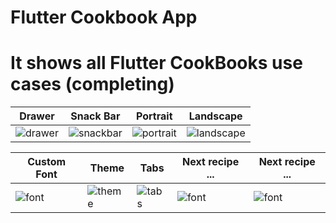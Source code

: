 

# Flutter Cookbook App

# It shows all Flutter CookBooks use cases (completing)

Drawer  | Snack Bar | Portrait | Landscape 
------------- | -------------  | -------------  | -------------  |
![drawer](https://user-images.githubusercontent.com/50651962/115839242-b1e62400-a42f-11eb-9666-f41b531fd433.png)|![snackbar](https://user-images.githubusercontent.com/50651962/115839202-a8f55280-a42f-11eb-8e15-963329a049e7.png)|![portrait](https://user-images.githubusercontent.com/50651962/115839395-db06b480-a42f-11eb-9fca-6980f7342e63.png)|![landscape](https://user-images.githubusercontent.com/50651962/115839406-de9a3b80-a42f-11eb-8449-6825f89c5626.png)|


Custom Font  | Theme | Tabs | Next recipe ... | Next recipe ... |  
------------- | -------------  | -------------  | -------------  | -------------  |
![font](https://user-images.githubusercontent.com/50651962/115844690-53bc3f80-a435-11eb-8094-9058c761c57a.png) | ![theme](https://user-images.githubusercontent.com/50651962/115880940-7d3e9080-a460-11eb-970a-141c405b3083.png)|![tabs](https://user-images.githubusercontent.com/50651962/115884370-1622db00-a464-11eb-9bea-04efd15e8525.png)  | ![font](https://user-images.githubusercontent.com/50651962/115844690-53bc3f80-a435-11eb-8094-9058c761c57a.png) | ![font](https://user-images.githubusercontent.com/50651962/115844690-53bc3f80-a435-11eb-8094-9058c761c57a.png)


